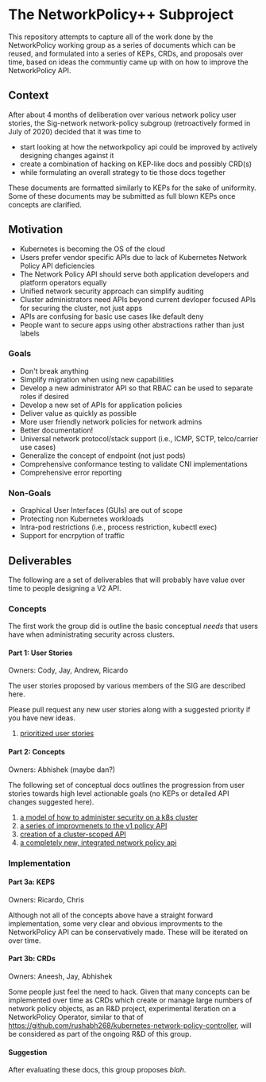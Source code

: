 # The NetworkPolicy++ Subproject

This repository attempts to capture all of the work done by the NetworkPolicy working group as a series of documents which
can be reused, and formulated into a series of KEPs, CRDs, and proposals over time, based on ideas the communtiy came up with on how to improve the NetworkPolicy API.

## Context

After about 4 months of deliberation over various network policy user stories, the Sig-network network-policy subgroup (retroactively formed in July of 2020) decided that it was time to

- start looking at how the networkpolicy api could be improved by actively designing changes against it
- create a combination of hacking on KEP-like docs and possibly CRD(s)
- while formulating an overall strategy to tie those docs together

These documents are formatted similarly to KEPs for the sake of uniformity.  Some of these documents may be submitted as full blown KEPs once concepts are clarified.

## Motivation

- Kubernetes is becoming the OS of the cloud
- Users prefer vendor specific APIs due to lack of Kubernetes Network Policy API
  deficiencies
- The Network Policy API should serve both application developers and platform
  operators equally
- Unified network security approach can simplify auditing
- Cluster administrators need APIs beyond current devloper focused APIs for securing the cluster, not just apps
- APIs are confusing for basic use cases like default deny
- People want to secure apps using other abstractions rather than just labels

### Goals

- Don't break anything
- Simplify migration when using new capabilities
- Develop a new administrator API so that RBAC can be used to separate roles if desired
- Develop a new set of APIs for application policies
- Deliver value as quickly as possible
- More user friendly network policies for network admins
- Better documentation!
- Universal network protocol/stack support (i.e., ICMP, SCTP, telco/carrier use cases)
- Generalize the concept of endpoint (not just pods)
- Comprehensive conformance testing to validate CNI implementations
- Comprehensive error reporting

### Non-Goals

- Graphical User Interfaces (GUIs) are out of scope
- Protecting non Kubernetes workloads
- Intra-pod restrictions (i.e., process restriction, kubectl exec)
- Support for encrpytion of traffic

## Deliverables

The following are a set of deliverables that will probably have value over time to people designing a V2 API.

### Concepts

The first work the group did is outline the basic conceptual *needs* that users have when administrating
security across clusters.

#### Part 1: User Stories

Owners: Cody, Jay, Andrew, Ricardo

The user stories proposed by various members of the SIG are described here.

Please pull request any new user stories along with a suggested priority if you have new ideas.

1) [prioritized user stories](p0_user_stories.md)

#### Part 2: Concepts

Owners: Abhishek (maybe dan?)

The following set of conceptual docs outlines the progression from user stories towards
high level actionable goals (no KEPs or detailed API changes suggested here).

1) [a model of how to administer security on a k8s cluster](1_model.md)
2) [a series of improvmenets to the v1 policy API](1_v1_api.md)
3) [creation of a cluster-scoped API](1_cluster_scoped.md)
4) [a completely new, integrated network policy api](1_v2_api.md)

### Implementation

#### Part 3a: KEPS

Owners: Ricardo, Chris

Although not all of the concepts above have a straight forward implementation, some very clear and obvious improvments to the NetworkPolicy API can be conservatively made.  These will be iterated on over time.

<TODO>

#### Part 3b: CRDs

Owners: Aneesh, Jay, Abhishek

Some people just feel the need to hack.  Given that many concepts can be implemented over time as CRDs which create or manage large numbers of network policy objects, as an R&D project, experimental iteration on a NetworkPolicy Operator, similar to that of https://github.com/rushabh268/kubernetes-network-policy-controller, will be considered as part of the ongoing R&D of this group.

<TODO>

#### Suggestion

After evaluating these docs, this group proposes *blah*.


